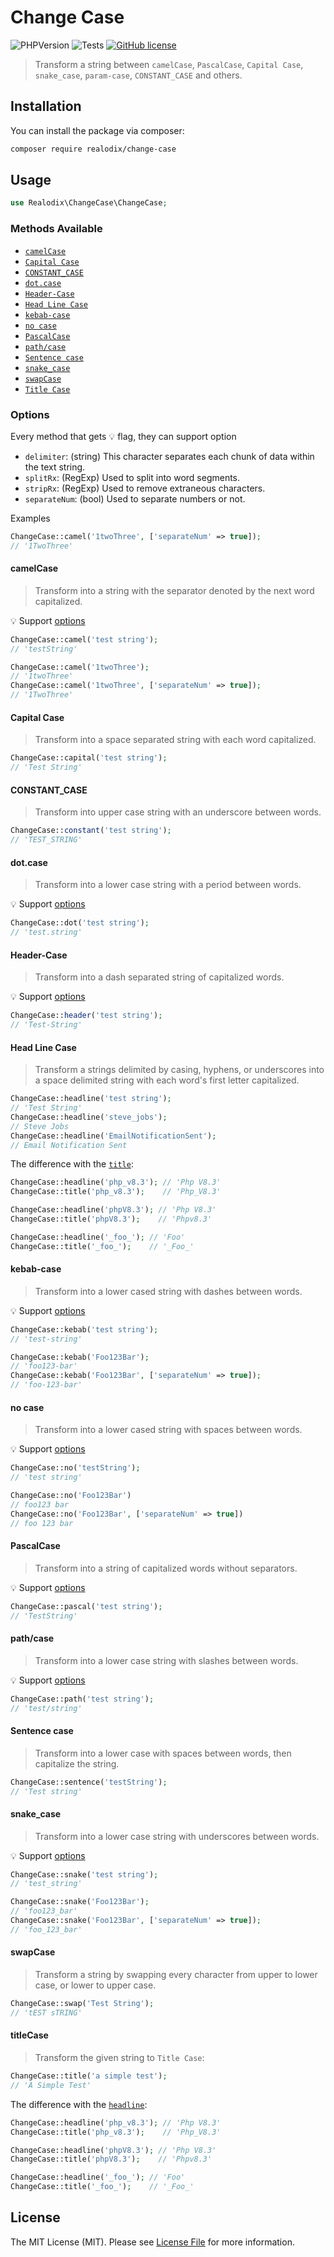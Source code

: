 # Change Case

![PHPVersion](https://img.shields.io/badge/PHP-7.4%20|%208-777BB4.svg?style=flat-square)
![Tests](https://github.com/realodix/change-case/actions/workflows/tests.yml/badge.svg)
[![GitHub license](https://img.shields.io/github/license/realodix/change-case)](/LICENSE)

> Transform a string between `camelCase`, `PascalCase`, `Capital Case`, `snake_case`, `param-case`, `CONSTANT_CASE` and others.

## Installation

You can install the package via composer:

```sh
composer require realodix/change-case
```

## Usage

```php
use Realodix\ChangeCase\ChangeCase;
```

### Methods Available

- [`camelCase`](#camelcase)
- [`Capital Case`](#capital-case)
- [`CONSTANT_CASE`](#constant_case)
- [`dot.case`](#dotcase)
- [`Header-Case`](#header-case)
- [`Head Line Case`](#head-line-case)
- [`kebab-case`](#kebab-case)
- [`no case`](#no-case)
- [`PascalCase`](#pascalcase)
- [`path/case`](#pathcase)
- [`Sentence case`](#sentence-case)
- [`snake_case`](#snake_case)
- [`swapCase`](#swapcase)
- [`Title Case`](#titlecase)

### Options

Every method that gets 💡 flag, they can support option

- `delimiter`: (string) This character separates each chunk of data within the text string.
- `splitRx`: (RegExp) Used to split into word segments.
- `stripRx`: (RegExp) Used to remove extraneous characters.
- `separateNum`: (bool) Used to separate numbers or not.

Examples
```php
ChangeCase::camel('1twoThree', ['separateNum' => true]);
// '1TwoThree'
```

#### camelCase

> Transform into a string with the separator denoted by the next word capitalized.

💡 Support [options](#options)

```php
ChangeCase::camel('test string');
// 'testString'

ChangeCase::camel('1twoThree');
// '1twoThree'
ChangeCase::camel('1twoThree', ['separateNum' => true]);
// '1TwoThree'
```

#### Capital Case

> Transform into a space separated string with each word capitalized.

```php
ChangeCase::capital('test string');
// 'Test String'
```

#### CONSTANT_CASE

> Transform into upper case string with an underscore between words.

```php
ChangeCase::constant('test string');
// 'TEST_STRING'
```

#### dot.case

> Transform into a lower case string with a period between words.

💡 Support [options](#options)

```php
ChangeCase::dot('test string');
// 'test.string'
```

#### Header-Case

> Transform into a dash separated string of capitalized words.

💡 Support [options](#options)

```php
ChangeCase::header('test string');
// 'Test-String'
```

#### Head Line Case

> Transform a strings delimited by casing, hyphens, or underscores into a space delimited string with each word's first letter capitalized.
```php
ChangeCase::headline('test string');
// 'Test String'
ChangeCase::headline('steve_jobs');
// Steve Jobs
ChangeCase::headline('EmailNotificationSent');
// Email Notification Sent
```

The difference with the [`title`](#titlecase):

```php
ChangeCase::headline('php_v8.3'); // 'Php V8.3'
ChangeCase::title('php_v8.3');    // 'Php_V8.3'

ChangeCase::headline('phpV8.3'); // 'Php V8.3'
ChangeCase::title('phpV8.3');    // 'Phpv8.3'

ChangeCase::headline('_foo_'); // 'Foo'
ChangeCase::title('_foo_');    // '_Foo_'
```

#### kebab-case

> Transform into a lower cased string with dashes between words.

💡 Support [options](#options)

```php
ChangeCase::kebab('test string');
// 'test-string'

ChangeCase::kebab('Foo123Bar');
// 'foo123-bar'
ChangeCase::kebab('Foo123Bar', ['separateNum' => true]);
// 'foo-123-bar'
```

#### no case

> Transform into a lower cased string with spaces between words.

💡 Support [options](#options)

```php
ChangeCase::no('testString');
// 'test string'

ChangeCase::no('Foo123Bar')
// foo123 bar
ChangeCase::no('Foo123Bar', ['separateNum' => true])
// foo 123 bar
```

#### PascalCase

> Transform into a string of capitalized words without separators.

💡 Support [options](#options)

```php
ChangeCase::pascal('test string');
// 'TestString'
```

#### path/case

> Transform into a lower case string with slashes between words.

💡 Support [options](#options)

```php
ChangeCase::path('test string');
// 'test/string'
```

#### Sentence case

> Transform into a lower case with spaces between words, then capitalize the string.

```php
ChangeCase::sentence('testString');
// 'Test string'
```

#### snake_case

> Transform into a lower case string with underscores between words.

💡 Support [options](#options)

```php
ChangeCase::snake('test string');
// 'test_string'

ChangeCase::snake('Foo123Bar');
// 'foo123_bar'
ChangeCase::snake('Foo123Bar', ['separateNum' => true]);
// 'foo_123_bar'
```

#### swapCase

> Transform a string by swapping every character from upper to lower case, or lower to upper case.

```php
ChangeCase::swap('Test String');
// 'tEST sTRING'
```

#### titleCase

> Transform the given string to `Title Case`:

```php
ChangeCase::title('a simple test');
// 'A Simple Test'
```

The difference with the [`headline`](#head-line-case):

```php
ChangeCase::headline('php_v8.3'); // 'Php V8.3'
ChangeCase::title('php_v8.3');    // 'Php_V8.3'

ChangeCase::headline('phpV8.3'); // 'Php V8.3'
ChangeCase::title('phpV8.3');    // 'Phpv8.3'

ChangeCase::headline('_foo_'); // 'Foo'
ChangeCase::title('_foo_');    // '_Foo_'
```

## License
The MIT License (MIT). Please see [License File](/LICENSE) for more information.
